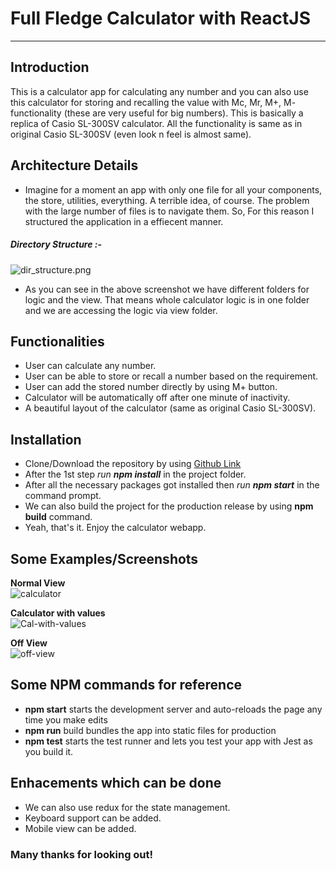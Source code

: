 # Full Fledge Calculator with ReactJS
------------

Introduction
------------

This is a calculator app for calculating any number and you can also use this calculator for storing and recalling the value with Mc, Mr, M+, M- functionality (these are very useful for big numbers).
This is basically a replica of Casio SL-300SV calculator. All the functionality is same as in original Casio SL-300SV (even look n feel is almost same).

Architecture Details
------------
- Imagine for a moment an app with only one file for all your components, the store, utilities, everything.
A terrible idea, of course. The problem with the large number of files is to navigate them.
So, For this reason I structured the application in a effiecent manner.
##### Directory Structure :-
![dir_structure.png](https://s8.postimg.cc/65n7jjegl/Screen_Shot_2018-08-29_at_10.37.15_PM.png)
- As you can see in the above screenshot we have different folders for logic and the view. That means whole calculator logic is in one folder and we are accessing the logic via view folder.

Functionalities
------------
- User can calculate any number.
- User can be able to store or recall a number based on the requirement.
- User can add the stored number directly by using M+ button.
- Calculator will be automatically off after one minute of inactivity.
- A beautiful layout of the calculator (same as original Casio SL-300SV).

Installation
-------------

- Clone/Download the repository by using [Github Link](https://github.com/harman6666/calculator-react.git)
- After the 1st step _run __npm install___ in the project folder.
- After all the necessary packages got installed then _run __npm start___ in the command prompt.
- We can also build the project for the production release by using __npm build__ command.
- Yeah, that's it. Enjoy the calculator webapp.

Some Examples/Screenshots
-----------

**Normal View**                                                                                        
![calculator](https://s8.postimg.cc/eraut9ldh/calculator.png)

**Calculator with values**                                                                           
![Cal-with-values](https://s8.postimg.cc/tu2pew3b9/Screen_Shot_2018-08-29_at_9.19.29_PM.png)

**Off View**                                                                                                                  
![off-view](https://s8.postimg.cc/ngdmbu11x/Screen_Shot_2018-08-29_at_10.27.24_PM.png)

Some NPM commands for reference
---------------

- __npm start__ starts the development server and auto-reloads the page any time you make edits
- __npm run__ build bundles the app into static files for production
- __npm test__ starts the test runner and lets you test your app with Jest as you build it.

Enhacements which can be done
----------------

- We can also use redux for the state management.
- Keyboard support can be added.
- Mobile view can be added.

### Many thanks for looking out!




